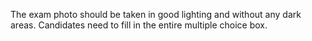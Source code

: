 The exam photo should be taken in good lighting and without any dark areas.
Candidates need to fill in the entire multiple choice box.
